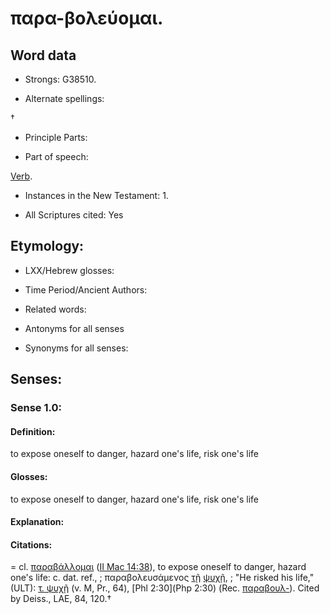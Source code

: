# παρα-βολεύομαι.

<!-- Status: S2=NeedsReview -->
<!-- Lexica used for edits: BDAG, LN, FFM, A-S -->

## Word data

* Strongs: G38510.

* Alternate spellings:

† 

* Principle Parts: 


* Part of speech: 

[Verb](http://ugg.readthedocs.io/en/latest/verb.html).

* Instances in the New Testament: 1.

* All Scriptures cited: Yes

## Etymology: 


* LXX/Hebrew glosses: 


* Time Period/Ancient Authors: 


* Related words: 

* Antonyms for all senses

* Synonyms for all senses: 


## Senses: 


### Sense  1.0: 

#### Definition: 

to expose oneself to danger, hazard one's life, risk one's life

#### Glosses: 

to expose oneself to danger, hazard one's life, risk one's life 

#### Explanation: 


#### Citations: 

= cl. [παραβάλλομαι]() ([II Mac 14:38](2Macc.14.38)), to expose oneself to danger, hazard one's life: c. dat. ref., 
; παραβολευσάμενος [τῇ](../G35880/01.md) [ψυχῇ](../G55900/01.md), 
; "He risked his life," (ULT): 
[τ. ψυχῇ]() (v. M, Pr., 64), [Phl 2:30](Php 2:30) (Rec. [παραβουλ-]()). Cited by Deiss., LAE, 84, 120.†